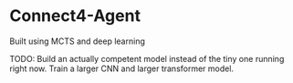 # Connect4-Agent
Built using MCTS and deep learning

TODO: Build an actually competent model instead of the tiny one running right now. Train a larger CNN and larger transformer model.